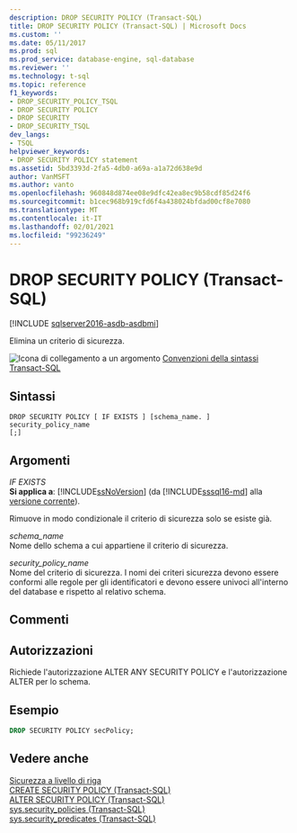 ```yaml
---
description: DROP SECURITY POLICY (Transact-SQL)
title: DROP SECURITY POLICY (Transact-SQL) | Microsoft Docs
ms.custom: ''
ms.date: 05/11/2017
ms.prod: sql
ms.prod_service: database-engine, sql-database
ms.reviewer: ''
ms.technology: t-sql
ms.topic: reference
f1_keywords:
- DROP_SECURITY_POLICY_TSQL
- DROP SECURITY POLICY
- DROP SECURITY
- DROP_SECURITY_TSQL
dev_langs:
- TSQL
helpviewer_keywords:
- DROP SECURITY POLICY statement
ms.assetid: 5bd3393d-2fa5-4db0-a69a-a1a72d638e9d
author: VanMSFT
ms.author: vanto
ms.openlocfilehash: 960848d874ee08e9dfc42ea8ec9b58cdf85d24f6
ms.sourcegitcommit: b1cec968b919cfd6f4a438024bfdad00cf8e7080
ms.translationtype: MT
ms.contentlocale: it-IT
ms.lasthandoff: 02/01/2021
ms.locfileid: "99236249"
---
```

# <a name="drop-security-policy-transact-sql"></a>DROP SECURITY POLICY (Transact-SQL)

[!INCLUDE [sqlserver2016-asdb-asdbmi](../../includes/applies-to-version/sqlserver2016-asdb-asdbmi.md)]

  Elimina un criterio di sicurezza.  
  
 ![Icona di collegamento a un argomento](../../database-engine/configure-windows/media/topic-link.gif "Icona di collegamento a un argomento") [Convenzioni della sintassi Transact-SQL](../../t-sql/language-elements/transact-sql-syntax-conventions-transact-sql.md)  
  
## <a name="syntax"></a>Sintassi  
  
```syntaxsql
DROP SECURITY POLICY [ IF EXISTS ] [schema_name. ] security_policy_name    
[;]  
```  

## <a name="arguments"></a>Argomenti
 *IF EXISTS*  
 **Si applica a**: [!INCLUDE[ssNoVersion](../../includes/ssnoversion-md.md)] (da [!INCLUDE[sssql16-md](../../includes/sssql16-md.md)] alla [versione corrente](/troubleshoot/sql/general/determine-version-edition-update-level)).  
  
 Rimuove in modo condizionale il criterio di sicurezza solo se esiste già.  
  
 *schema_name*  
 Nome dello schema a cui appartiene il criterio di sicurezza.  
  
 *security_policy_name*  
 Nome del criterio di sicurezza. I nomi dei criteri sicurezza devono essere conformi alle regole per gli identificatori e devono essere univoci all'interno del database e rispetto al relativo schema.  
  
## <a name="remarks"></a>Commenti
  
## <a name="permissions"></a>Autorizzazioni  
 Richiede l'autorizzazione ALTER ANY SECURITY POLICY e l'autorizzazione ALTER per lo schema.  
  
## <a name="example"></a>Esempio  
  
```sql  
DROP SECURITY POLICY secPolicy;  
```  
  
## <a name="see-also"></a>Vedere anche  
 [Sicurezza a livello di riga](../../relational-databases/security/row-level-security.md)   
 [CREATE SECURITY POLICY &#40;Transact-SQL&#41;](../../t-sql/statements/create-security-policy-transact-sql.md)   
 [ALTER SECURITY POLICY &#40;Transact-SQL&#41;](../../t-sql/statements/alter-security-policy-transact-sql.md)   
 [sys.security_policies &#40;Transact-SQL&#41;](../../relational-databases/system-catalog-views/sys-security-policies-transact-sql.md)   
 [sys.security_predicates &#40;Transact-SQL&#41;](../../relational-databases/system-catalog-views/sys-security-predicates-transact-sql.md)  
